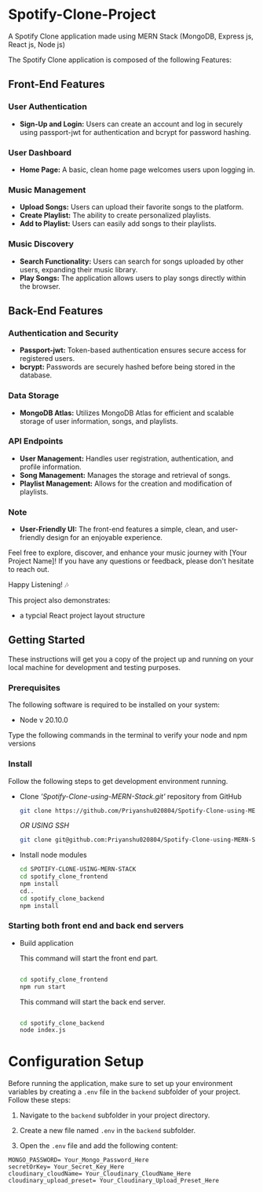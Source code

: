 # Spotify-Clone-Project

A Spotify Clone application made using MERN Stack (MongoDB, Express js, React js, Node js)

The Spotify Clone application is composed of the following Features:

## Front-End Features

### User Authentication

- **Sign-Up and Login:** Users can create an account and log in securely using passport-jwt for authentication and bcrypt for password hashing.

### User Dashboard

- **Home Page:** A basic, clean home page welcomes users upon logging in.

### Music Management

- **Upload Songs:** Users can upload their favorite songs to the platform.
- **Create Playlist:** The ability to create personalized playlists.
- **Add to Playlist:** Users can easily add songs to their playlists.

### Music Discovery

- **Search Functionality:** Users can search for songs uploaded by other users, expanding their music library.
- **Play Songs:** The application allows users to play songs directly within the browser.

## Back-End Features

### Authentication and Security

- **Passport-jwt:** Token-based authentication ensures secure access for registered users.
- **bcrypt:** Passwords are securely hashed before being stored in the database.

### Data Storage

- **MongoDB Atlas:** Utilizes MongoDB Atlas for efficient and scalable storage of user information, songs, and playlists.

### API Endpoints

- **User Management:** Handles user registration, authentication, and profile information.
- **Song Management:** Manages the storage and retrieval of songs.
- **Playlist Management:** Allows for the creation and modification of playlists.

### Note

- **User-Friendly UI:** The front-end features a simple, clean, and user-friendly design for an enjoyable experience.

Feel free to explore, discover, and enhance your music journey with [Your Project Name]! If you have any questions or feedback, please don't hesitate to reach out.

Happy Listening! 🎶


This project also demonstrates:

* a typcial React project layout structure


## Getting Started

These instructions will get you a copy of the project up and running on your local machine for development and testing purposes.

### Prerequisites

The following software is required to be installed on your system:

* Node v 20.10.0

Type the following commands in the terminal to verify your node and npm versions

### Install

Follow the following steps to get development environment running.

* Clone _'Spotify-Clone-using-MERN-Stack.git'_ repository from GitHub

  ```bash
  git clone https://github.com/Priyanshu020804/Spotify-Clone-using-MERN-Stack.git
  ```

   _OR USING SSH_

  ```bash
  git clone git@github.com:Priyanshu020804/Spotify-Clone-using-MERN-Stack.git
  ```

* Install node modules

   ```bash
   cd SPOTIFY-CLONE-USING-MERN-STACK
   cd spotify_clone_frontend
   npm install
   cd..
   cd spotify_clone_backend
   npm install
   ```


### Starting both front end and back end servers

* Build application

  This command will start the front end part.

  ```bash
  
  cd spotify_clone_frontend
  npm run start

  ```
  This command will start the back end server.
  
   ```bash
  
  cd spotify_clone_backend
  node index.js

  ```

# Configuration Setup

Before running the application, make sure to set up your environment variables by creating a `.env` file in the `backend` subfolder of your project. Follow these steps:

1. Navigate to the `backend` subfolder in your project directory.

2. Create a new file named `.env` in the `backend` subfolder.

3. Open the `.env` file and add the following content:

```env
MONGO_PASSWORD= Your_Mongo_Password_Here
secretOrKey= Your_Secret_Key_Here
cloudinary_cloudName= Your_Cloudinary_CloudName_Here
cloudinary_upload_preset= Your_Cloudinary_Upload_Preset_Here
```

